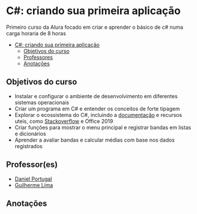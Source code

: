 # C#: criando sua primeira aplicação

Primeiro curso da Alura focado em criar e aprender o básico de c# numa carga horaria de 8 horas

- [C#: criando sua primeira aplicação](#c-criando-sua-primeira-aplicação)
  - [Objetivos do curso](#objetivos-do-curso)
  - [Professores](#professores)
  - [Anotações](#anotações)


## Objetivos do curso

- Instalar e configurar o ambiente de desenvolvimento em diferentes sistemas operacionais
- Criar um programa em C# e entender os conceitos de forte tipagem
- Explorar o ecossistema do C#, incluindo a [documentação](https://learn.microsoft.com/en-us/dotnet/csharp/tour-of-csharp/) e recursos uteis, como [Stackoverflow](https://stackoverflow.com/) e Office 2019
- Criar funções para mostrar o menu principal e registrar bandas em listas e dicionários
- Aprender a avaliar bandas e calcular médias com base nos dados registrados


## Professor(es)

- [Daniel Portugal](https://www.linkedin.com/in/dpcosta74/)
- [Guilherme Lima](https://www.linkedin.com/in/guilherme-lima-458925178/)


## Anotações

